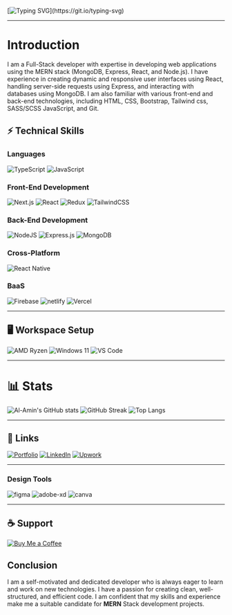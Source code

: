 
[![Typing SVG](https://readme-typing-svg.demolab.com?font=Fira+Code&weight=600&size=30&pause=1000&color=0AF748&width=800&lines=%F0%9F%91%8B+Hi%2C+I%E2%80%99m+MD.+Al-Amin;%F0%9F%8C%B1+I%E2%80%99m+interested+in+learning+new+skills;%F0%9F%92%9E%EF%B8%8F+I%E2%80%99m+currently+learning+MERN+Stack+%26+UI%2FUX;%F0%9F%91%80+I%E2%80%99m+looking+to+collaborate+on+...;%F0%9F%93%AB+How+to+reach+me+...)](https://git.io/typing-svg)

---

#  Introduction
I am a Full-Stack developer with expertise in developing web applications using the MERN stack (MongoDB, Express, React, and Node.js). I have experience in creating dynamic and responsive user interfaces using React, handling server-side requests using Express, and interacting with databases using MongoDB. I am also familiar with various front-end and back-end technologies, including HTML, CSS, Bootstrap, Tailwind css, SASS/SCSS JavaScript, and Git.



## ⚡ Technical Skills

### Languages
![TypeScript](https://img.shields.io/badge/TypeScript-3178C6?style=for-the-badge&logo=typescript&logoColor=white)
![JavaScript](https://img.shields.io/badge/JavaScript-F7DF1E?style=for-the-badge&logo=javascript&logoColor=black)

### Front-End Development
![Next.js](https://img.shields.io/badge/Next.js-black?style=for-the-badge&logo=next.js)
![React](https://img.shields.io/badge/React-20232A?style=for-the-badge&logo=react&logoColor=61DAFB)
![Redux](https://img.shields.io/badge/Redux-593D88?style=for-the-badge&logo=redux&logoColor=white)
![TailwindCSS](https://img.shields.io/badge/TailwindCSS-38B2AC?style=for-the-badge&logo=tailwind-css&logoColor=white)

### Back-End Development
![NodeJS](https://img.shields.io/badge/Node.js-339933?style=for-the-badge&logo=node.js&logoColor=white)
![Express.js](https://img.shields.io/badge/Express.js-000000?style=for-the-badge&logo=express&logoColor=white)
![MongoDB](https://img.shields.io/badge/MongoDB-4EA94B?style=for-the-badge&logo=mongodb&logoColor=white)

### Cross-Platform
![React Native](https://img.shields.io/badge/React_Native-20232A?style=for-the-badge&logo=react&logoColor=61DAFB)

### BaaS
![Firebase](https://img.shields.io/badge/Firebase-ffca28?style=for-the-badge&logo=firebase&logoColor=black)
![netlify](https://img.shields.io/badge/Netlify-00C7B7?style=for-the-badge&logo=netlify&logoColor=white)
![Vercel](https://img.shields.io/badge/Vercel-000000?style=for-the-badge&logo=vercel&logoColor=white)

---

## 🖥 Workspace Setup
![AMD Ryzen](https://img.shields.io/badge/AMD-Ryzen_5_5600-ED1C24?style=for-the-badge&logo=amd&logoColor=white)
![Windows 11](https://img.shields.io/badge/Windows-11-0078D6?style=for-the-badge&logo=windows11&logoColor=white)
![VS Code](https://img.shields.io/badge/Visual_Studio_Code-0078d7?style=for-the-badge&logo=visual-studio-code&logoColor=white)

---

# 📊 Stats
![Al-Amin's GitHub stats](https://github-readme-stats.vercel.app/api?username=Alamin-Coding&show_icons=true&theme=radical)
![GitHub Streak](https://streak-stats.demolab.com/?user=Alamin-Coding&theme=radical&hide_border=true)
![Top Langs](https://github-readme-stats.vercel.app/api/top-langs/?username=Alamin-Coding&layout=compact&theme=radical)

---

## 🔗 Links
[![Portfolio](https://img.shields.io/badge/Portfolio-FF7139?style=for-the-badge&logo=firefox&logoColor=white)](https://alamindev.vercel.app)
[![LinkedIn](https://img.shields.io/badge/LinkedIn-0A66C2?style=for-the-badge&logo=linkedin&logoColor=white)](https://linkedin.com/in/al-amin-coder)
[![Upwork](https://img.shields.io/badge/Upwork-6FDA44?style=for-the-badge&logo=upwork&logoColor=white)](https://www.upwork.com/freelancers/yourname)

---

### Design Tools

![figma](https://img.shields.io/badge/figma-000000?style=for-the-badge&logo=figma&logoColor=white)
![adobe-xd](https://img.shields.io/badge/adobe_xd-470137?style=for-the-badge&logo=adobe-xd&logoColor=white)
![canva](https://img.shields.io/badge/canva-00C4CC?style=for-the-badge&logo=canva&logoColor=white)

---

## ☕ Support
[![Buy Me a Coffee](https://img.shields.io/badge/Buy%20Me%20a%20Coffee-F7CA88?style=for-the-badge&logo=buy-me-a-coffee&logoColor=black)](https://www.buymeacoffee.com/alamin_coding)


<!---
Alamin-Coding/Alamin-Coding is a ✨ special ✨ repository because its `README.md` (this file) appears on your GitHub profile.
You can click the Preview link to take a look at your changes.
--->
<h2>Conclusion</h2>
I am a self-motivated and dedicated developer who is always eager to learn and work on new technologies. I have a passion for creating clean, well-structured, and efficient code. I am confident that my skills and experience make me a suitable candidate for <b>MERN</b> Stack development projects.
